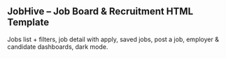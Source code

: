 ## JobHive – Job Board & Recruitment HTML Template

Jobs list + filters, job detail with apply, saved jobs, post a job, employer & candidate dashboards, dark mode.
